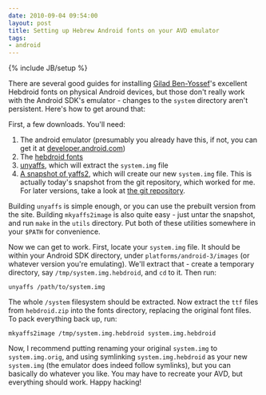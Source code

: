 ```yaml
---
date: 2010-09-04 09:54:00
layout: post
title: Setting up Hebrew Android fonts on your AVD emulator
tags:
- android
---
```

{% include JB/setup %}

There are several good guides for installing [Gilad
Ben-Yossef](http://benyossef.com/)'s excellent Hebdroid fonts on physical
Android devices, but those don't really work with the Android SDK's emulator -
changes to the `system` directory aren't persistent. Here's how to get around
that:

First, a few downloads. You'll need:

1. The android emulator (presumably you already have this, if not, you can get
   it at [developer.android.com](http://developer.android.com/))
2. The [hebdroid fonts](http://firstpost.org/wp-content/uploads/2009/02/hebdroid.zip)
3. [unyaffs](http://code.google.com/p/unyaffs/), which will extract the `system.img` file
4. [A snapshot of
   yaffs2](http://www.aleph1.co.uk/gitweb?p=yaffs2/.git;a=snapshot;h=69808485ec796bfa2b4806f91828281eccd0827b;sf=tgz),
   which will create our new `system.img` file. This is actually today's
   snapshot from the git repository, which worked for me. For later versions,
   take a look at [the git repository](http://www.yaffs.net/node/346).

Building `unyaffs` is simple enough, or you can use the prebuilt version from
the site. Building `mkyaffs2image` is also quite easy - just untar the
snapshot, and run `make` in the `utils` directory. Put both of these utilities
somewhere in your `$PATH` for convenience.

Now we can get to work. First, locate your `system.img` file. It should be
within your Android SDK directory, under `platforms/android-3/images` (or
whatever version you're emulating). We'll extract that - create a temporary
directory, say `/tmp/system.img.hebdroid`, and `cd` to it. Then run:

    unyaffs /path/to/system.img

The whole `/system` filesystem should be extracted. Now extract the `ttf` files
from `hebdroid.zip` into the fonts directory, replacing the original font
files. To pack everything back up, run:

    mkyaffs2image /tmp/system.img.hebdroid system.img.hebdroid

Now, I recommend putting renaming your original `system.img` to
`system.img.orig`, and using symlinking `system.img.hebdroid` as your new
`system.img` (the emulator does indeed follow symlinks), but you can basically
do whatever you like. You may have to recreate your AVD, but everything should
work. Happy hacking!
